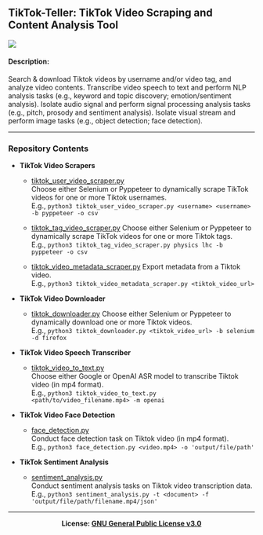 ## TikTok-Teller: TikTok Video Scraping and Content Analysis Tool

<img src='https://github.com/kariemoorman/tiktok-teller/blob/main/tiktok-teller.png'>

#### Description:

Search & download Tiktok videos by username and/or video tag, and analyze video contents. Transcribe video speech to text and perform NLP analysis tasks (e.g., keyword and topic discovery; emotion/sentiment analysis). Isolate audio signal and perform signal processing analysis tasks (e.g., pitch, prosody and sentiment analysis). Isolate visual stream and perform image tasks (e.g., object detection; face detection).

---
### Repository Contents
- <b>TikTok Video Scrapers</b>
  - [tiktok_user_video_scraper.py](https://github.com/kariemoorman/tiktok-teller/blob/main/src/scrapers/tiktok_user_video_scraper.py)  
    Choose either Selenium or Pyppeteer to dynamically scrape TikTok videos for one or more Tiktok usernames.  
      E.g., ```python3 tiktok_user_video_scraper.py <username> <username> -b pyppeteer -o csv```

  - [tiktok_tag_video_scraper.py](https://github.com/kariemoorman/tiktok-teller/blob/main/src/scrapers/tiktok_tag_video_scraper.py)
    Choose either Selenium or Pyppeteer to dynamically scrape TikTok videos for one or more Tiktok tags.  
    E.g., ```python3 tiktok_tag_video_scraper.py physics lhc -b pyppeteer -o csv```

  - [tiktok_video_metadata_scraper.py](https://github.com/kariemoorman/tiktok-teller/blob/main/src/scrapers/tiktok_video_metadata_scraper.py)
    Export metadata from a Tiktok video.  
    E.g., ```python3 tiktok_video_metadata_scraper.py <tiktok_video_url>```
    

- <b>TikTok Video Downloader</b>
  - [tiktok_downloader.py](https://github.com/kariemoorman/tiktok-teller/blob/main/src/downloaders/tiktok_downloader.py) 
    Choose either Selenium or Pyppeteer to dynamically download one or more Tiktok videos.  
      E.g., ```python3 tiktok_downloader.py <tiktok_video_url> -b selenium -d firefox```

- <b>TikTok Video Speech Transcriber</b>
  - [tiktok_video_to_text.py](https://github.com/kariemoorman/tiktok-teller/blob/main/src/transcribers/tiktok_video_to_text.py)  
    Choose either Google or OpenAI ASR model to transcribe Tiktok video (in mp4 format).  
      E.g., ```python3 tiktok_video_to_text.py <path/to/video_filename.mp4> -m openai```

- <b>TikTok Video Face Detection</b>
  - [face_detection.py](https://github.com/kariemoorman/tiktok-teller/blob/main/src/cv/face_detection.py)  
    Conduct face detection task on Tiktok video (in mp4 format).  
      E.g., ```python3 face_detection.py <video.mp4> -o 'output/file/path'```

- <b>TikTok Sentiment Analysis</b>
  - [sentiment_analysis.py](https://github.com/kariemoorman/tiktok-teller/blob/main/src/nlp/sentiment_analysis.py)  
    Conduct sentiment analysis tasks on Tiktok video transcription data.  
      E.g., ```python3 sentiment_analysis.py -t <document> -f 'output/file/path/filename.mp4/json'```
    

---

<p align='center'><b>License: <a href='https://choosealicense.com/licenses/gpl-3.0/'>GNU General 
Public License v3.0</a></b></p>

